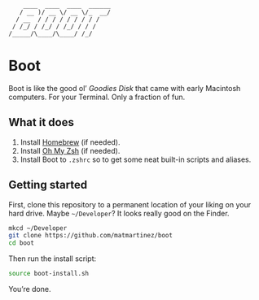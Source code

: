 ```
    ____  ____  ____  ______
   / __ )/ __ \/ __ \/_  __/
  / __  / / / / / / / / /   
 / /_/ / /_/ / /_/ / / /    
/_____/\____/\____/ /_/     

```

# Boot

Boot is like the good ol’ _Goodies Disk_ that came with early Macintosh computers. For your Terminal. Only a fraction of fun.


## What it does

1. Install [Homebrew](https://brew.sh) (if needed).
2. Install [Oh My Zsh](https://ohmyz.sh/#install) (if needed).
3. Install Boot to `.zshrc` so to get some neat built-in scripts and aliases.

## Getting started

First, clone this repository to a permanent location of your liking on your hard drive. Maybe `~/Developer`? It looks really good on the Finder.

```sh
mkcd ~/Developer
git clone https://github.com/matmartinez/boot
cd boot
```

Then run the install script:

```sh
source boot-install.sh
```

You’re done.
